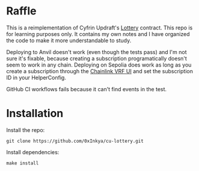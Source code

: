 # Raffle
This is a reimplementation of Cyfrin Updraft's [Lottery](https://github.com/Cyfrin/foundry-smart-contract-lottery-cu) contract. This repo is for learning purposes only. It contains my own notes and I have organized the code to make it more understandable to study. 

Deploying to Anvil doesn't work (even though the tests pass) and I'm not sure it's fixable, because creating a subscription programatically doesn't seem to work in any chain. Deploying on Sepolia does work as long as you create a subscription through the [Chainlink VRF UI](https://vrf.chain.link/) and set the subscription ID in your HelperConfig.

GitHub CI workflows fails because it can't find events in the test.

# Installation
Install the repo:
```
git clone https://github.com/0xInkya/cu-lottery.git
```

Install dependencies:
```
make install
```